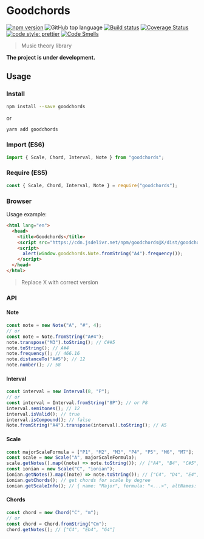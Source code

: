 # Goodchords

[![npm version](https://badge.fury.io/js/goodchords.svg)](https://badge.fury.io/js/goodchords)
![GitHub top language](https://img.shields.io/github/languages/top/mrfrac/goodchords?branch=master)
[![Build status](https://ci.appveyor.com/api/projects/status/i8h691mm5an60471?svg=true)](https://ci.appveyor.com/project/mrfrac/goodchords)
[![Coverage Status](https://coveralls.io/repos/github/mrfrac/goodchords/badge.svg?branch=master)](https://coveralls.io/github/mrfrac/goodchords?branch=master)
[![code style: prettier](https://img.shields.io/badge/code_style-prettier-ff69b4.svg?style=flat-square)](https://github.com/prettier/prettier)
[![Code Smells](https://sonarcloud.io/api/project_badges/measure?project=mrfrac_goodchords&metric=code_smells)](https://sonarcloud.io/dashboard?id=mrfrac_goodchords)

> Music theory library

**The project is under development.**

## Usage

### Install

```bash
npm install --save goodchords
```

or

```bash
yarn add goodchords
```

### Import (ES6)

```js
import { Scale, Chord, Interval, Note } from "goodchords";
```

### Require (ES5)

```js
const { Scale, Chord, Interval, Note } = require("goodchords");
```

### Browser

Usage example:

```html
<html lang="en">
  <head>
    <title>Goodchords</title>
    <script src="https://cdn.jsdelivr.net/npm/goodchords@X/dist/goodchords.umd.js"></script>
    <script>
      alert(window.goodchords.Note.fromString("A4").frequency());
    </script>
  </head>
</html>
```

> Replace X with correct version

### API
#### Note

```js
const note = new Note("A", "#", 4);
// or
const note = Note.fromString("A#4");
note.transpose("M3").toString(); // C##5
note.toString(); // A#4
note.frequency(); // 466.16
note.distanceTo("A#5"); // 12
note.number(); // 58
```

#### Interval

```js
const interval = new Interval(8, "P");
// or
const interval = Interval.fromString("8P"); // or P8
interval.semitones(); // 12
interval.isValid(); // true
interval.isCompound(); // false
Note.fromString("A4").transpose(interval).toString(); // A5
```

#### Scale

```js
const majorScaleFormula = ["P1", "M2", "M3", "P4", "P5", "M6", "M7"];
const scale = new Scale("A", majorScaleFormula);
scale.getNotes().map((note) => note.toString()); // ["A4", "B4", "C#5", "D5", "E5", "F#5", G#5",]
const ionian = new Scale("C", "ionian");
ionian.getNotes().map((note) => note.toString()); // ["C4", "D4", "E4", "F4", "G4", "A4", "B4", ]
ionian.getChords(); // get chords for scale by degree
ionian.getScaleInfo(); // { name: "Major", formula: "<...>", altNames: ["Bilaval theta", "Ethiopian (A raray)", "Ionian", "Mela Dhirasankarabharana (29)", ]}
```

#### Chords

```js
const chord = new Chord("C", "m");
// or
const chord = Chord.fromString("Cm");
chord.getNotes(); // ["C4", "Eb4", "G4"]
```

